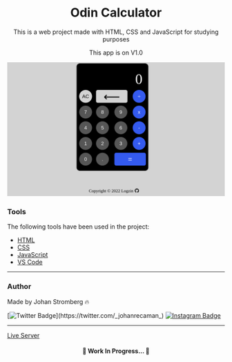 <h1 align="center">Odin Calculator</h1>

<p align="center">This is a web project made with HTML, CSS and JavaScript for studying purposes</p>
<p align="center">This app is on V1.0</p>

<img src="./liveserver.png"></img>

### Tools

The following tools have been used in the project:

- [HTML](https://html.com/)
- [CSS](https://developer.mozilla.org/pt-BR/docs/Web/CSS)
- [JavaScript](https://www.javascript.com/)
- [VS Code](https://code.visualstudio.com)
---

### Author
Made by Johan Stromberg :fire:

[![Twitter Badge](https://img.shields.io/badge/Twitter-1DA1F2?style=for-the-badge&logo=twitter&logoColor=white&link=https://twitter.com/_johanrecaman_)](https://twitter.com/_johanrecaman_)
[![Instagram Badge](https://img.shields.io/badge/-Instagram-%23E4405F?style=for-the-badge&logo=instagram&logoColor=white)](https://instagram.com/_johanrecaman_)

---
[Live Server](https://johanrecaman.github.io/Calculator/)

<h4 align="center">
  🚧  Work In Progress...  🚧
</h4>
